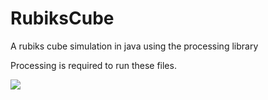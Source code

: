 # RubiksCube
A rubiks cube simulation in java using the processing library

Processing is required to run these files.

![](https://media.giphy.com/media/IexnD7S5ZnUDtvgebY/giphy.gif?cid=790b761121db05f63a8515e152e3b00af61d2b1bf4e7f204&rid=giphy.gif&ct=g)
